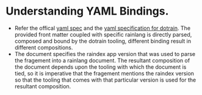 # Understanding YAML Bindings.
- Refer the offical [yaml spec](https://yaml.org/spec/) and the [yaml specification for dotrain](https://github.com/rainlanguage/specs/blob/main/ob-yaml.md). The provided front matter coupled with specific rainlang is directly parsed, composed and bound by the dotrain tooling, different binding result in different compositions. 
- The document specifies the raindex app version that was used to parse the fragement into a rainlang document. The resultant composition of the document depends upon the tooling with which the document is tied, so it is imperative that the fragement mentions the raindex version so that the tooling that comes with that particular version is used for the resultant composition.